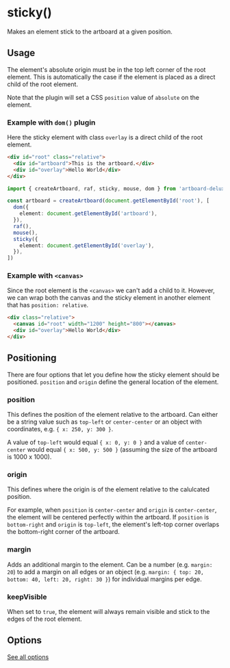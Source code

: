 # sticky()

Makes an element stick to the artboard at a given position.

## Usage

The element's absolute origin must be in the top left corner of the root
element. This is automatically the case if the element is placed as a direct
child of the root element.

Note that the plugin will set a CSS `position` value of `absolute` on the
element.

### Example with `dom()` plugin

<CodePen id="RNbLLQg" />

Here the sticky element with class `overlay` is a direct child of the root
element.

```html
<div id="root" class="relative">
  <div id="artboard">This is the artboard.</div>
  <div id="overlay">Hello World</div>
</div>
```

```typescript
import { createArtboard, raf, sticky, mouse, dom } from 'artboard-deluxe'

const artboard = createArtboard(document.getElementById('root'), [
  dom({
    element: document.getElementById('artboard'),
  }),
  raf(),
  mouse(),
  sticky({
    element: document.getElementById('overlay'),
  }),
])
```

### Example with `<canvas>`

<CodePen id="GgKMMvv" />

Since the root element is the `<canvas>` we can't add a child to it. However, we
can wrap both the canvas and the sticky element in another element that has
`position: relative`.

```html
<div class="relative">
  <canvas id="root" width="1200" height="800"></canvas>
  <div id="overlay">Hello World</div>
</div>
```

## Positioning

There are four options that let you define how the sticky element should be
positioned. `position` and `origin` define the general location of the element.

<Origins />

### position

This defines the position of the element relative to the artboard. Can either be
a string value such as `top-left` or `center-center` or an object with
coordinates, e.g. `{ x: 250, y: 300 }`.

A value of `top-left` would equal `{ x: 0, y: 0 }` and a value of
`center-center` would equal `{ x: 500, y: 500 }` (assuming the size of the
artboard is 1000 x 1000).

### origin

This defines where the origin is of the element relative to the calulcated
position.

For example, when `position` is `center-center` and `origin` is `center-center`,
the element will be centered perfectly within the artboard. If `position` is
`bottom-right` and `origin` is `top-left`, the element's left-top corner
overlaps the bottom-right corner of the artboard.

### margin

Adds an additional margin to the element. Can be a number (e.g. `margin: 20`) to
add a margin on all edges or an object (e.g.
`margin: { top: 20, bottom: 40, left: 20, right: 30 }`) for individual margins
per edge.

### keepVisible

When set to `true`, the element will always remain visible and stick to the
edges of the root element.

## Options

[See all options](/api/functions/sticky.html#parameters)
